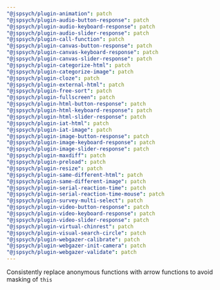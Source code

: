 ```yaml
---
"@jspsych/plugin-animation": patch
"@jspsych/plugin-audio-button-response": patch
"@jspsych/plugin-audio-keyboard-response": patch
"@jspsych/plugin-audio-slider-response": patch
"@jspsych/plugin-call-function": patch
"@jspsych/plugin-canvas-button-response": patch
"@jspsych/plugin-canvas-keyboard-response": patch
"@jspsych/plugin-canvas-slider-response": patch
"@jspsych/plugin-categorize-html": patch
"@jspsych/plugin-categorize-image": patch
"@jspsych/plugin-cloze": patch
"@jspsych/plugin-external-html": patch
"@jspsych/plugin-free-sort": patch
"@jspsych/plugin-fullscreen": patch
"@jspsych/plugin-html-button-response": patch
"@jspsych/plugin-html-keyboard-response": patch
"@jspsych/plugin-html-slider-response": patch
"@jspsych/plugin-iat-html": patch
"@jspsych/plugin-iat-image": patch
"@jspsych/plugin-image-button-response": patch
"@jspsych/plugin-image-keyboard-response": patch
"@jspsych/plugin-image-slider-response": patch
"@jspsych/plugin-maxdiff": patch
"@jspsych/plugin-preload": patch
"@jspsych/plugin-resize": patch
"@jspsych/plugin-same-different-html": patch
"@jspsych/plugin-same-different-image": patch
"@jspsych/plugin-serial-reaction-time": patch
"@jspsych/plugin-serial-reaction-time-mouse": patch
"@jspsych/plugin-survey-multi-select": patch
"@jspsych/plugin-video-button-response": patch
"@jspsych/plugin-video-keyboard-response": patch
"@jspsych/plugin-video-slider-response": patch
"@jspsych/plugin-virtual-chinrest": patch
"@jspsych/plugin-visual-search-circle": patch
"@jspsych/plugin-webgazer-calibrate": patch
"@jspsych/plugin-webgazer-init-camera": patch
"@jspsych/plugin-webgazer-validate": patch
---
```


Consistently replace anonymous functions with arrow functions to avoid masking of `this`
